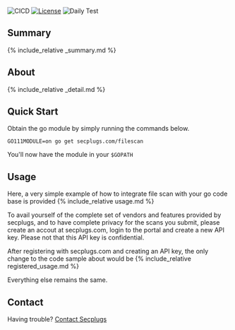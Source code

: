 ![CICD](https://github.com/SecPlugs/go-kit/workflows/CICD/badge.svg)
[![License](https://img.shields.io/badge/License-Apache%202.0-blue.svg)](https://opensource.org/licenses/Apache-2.0)
![Daily Test](https://github.com/SecPlugs/go-kit/workflows/DailyTest/badge.svg)
## Summary
{% include_relative _summary.md %}

## About
{% include_relative _detail.md %}

## Quick Start
Obtain the go module by simply running the commands below.
```console
GO111MODULE=on go get secplugs.com/filescan
```
You'll now have the module in your `$GOPATH`

## Usage
Here, a very simple example of how to integrate file scan with your go code base is provided
{% include_relative usage.md %}

To avail yourself of the complete set of vendors and features provided by secplugs, and to have complete privacy
for the scans you submit, please create an accout at secplugs.com, login to the portal and create a new API key.
Please not that this API key is confidential.

After registering with secplugs.com and creating an API key, the only change to the code sample about would be
{% include_relative registered_usage.md %}

Everything else remains the same.

## Contact
Having trouble? [Contact Secplugs ](https://secplugs.com/contacts)
